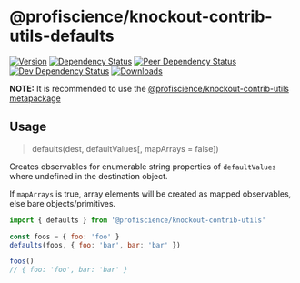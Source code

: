 # @profiscience/knockout-contrib-utils-defaults

[![Version][npm-version-shield]][npm]
[![Dependency Status][david-dm-shield]][david-dm]
[![Peer Dependency Status][david-dm-peer-shield]][david-dm-peer]
[![Dev Dependency Status][david-dm-dev-shield]][david-dm-dev]
[![Downloads][npm-stats-shield]][npm-stats]

[david-dm]: https://david-dm.org/Profiscience/knockout-contrib?path=packages/utils.defaults
[david-dm-shield]: https://david-dm.org/Profiscience/knockout-contrib/status.svg?path=packages/utils.defaults

[david-dm-peer]: https://david-dm.org/Profiscience/knockout-contrib?path=packages/utils.defaults&type=peer
[david-dm-peer-shield]: https://david-dm.org/Profiscience/knockout-contrib/status.svg?path=packages/utils.defaults&type=peer

[david-dm-dev]: https://david-dm.org/Profiscience/knockout-contrib?path=packages/utils.defaults&type=dev
[david-dm-dev-shield]: https://david-dm.org/Profiscience/knockout-contrib/status.svg?path=packages/utils.defaults&type=dev

[npm]: https://www.npmjs.com/package/@profiscience/knockout-contrib-utils-defaults
[npm-version-shield]: https://img.shields.io/npm/v/@profiscience/knockout-contrib-utils-defaults.svg

[npm-stats]: http://npm-stat.com/charts.html?package=@profiscience/knockout-contrib-utils-defaults&author=&from=&to=
[npm-stats-shield]: https://img.shields.io/npm/dt/@profiscience/knockout-contrib-utils-defaults.svg?maxAge=2592000

**NOTE:** It is recommended to use the [@profiscience/knockout-contrib-utils metapackage](../utils)

## Usage
> defaults(dest, defaultValues[, mapArrays = false])

Creates observables for enumerable string properties of `defaultValues` where undefined in the destination object.

If `mapArrays` is true, array elements will be created as mapped observables, else bare objects/primitives.

```javascript
import { defaults } from '@profiscience/knockout-contrib-utils'

const foos = { foo: 'foo' }
defaults(foos, { foo: 'bar', bar: 'bar' })

foos()
// { foo: 'foo', bar: 'bar' }
```
